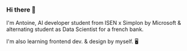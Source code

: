 ### Hi there 👋

I'm Antoine, AI developer student from ISEN x Simplon by Microsoft & alternating student as Data Scientist for a french bank.

I'm also learning frontend dev. & design by myself. 🖥

<!--
**antancelin/antancelin** is a ✨ _special_ ✨ repository because its `README.md` (this file) appears on your GitHub profile.

Here are some ideas to get you started:

- 🔭 I’m currently working on ...
- 🌱 I’m currently learning ...
- 👯 I’m looking to collaborate on ...
- 🤔 I’m looking for help with ...
- 💬 Ask me about ...
- 📫 How to reach me: ...
- 😄 Pronouns: ...
- ⚡ Fun fact: ...
-->
